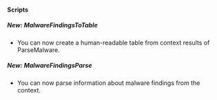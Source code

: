 #### Scripts
##### New: MalwareFindingsToTable
- You can now create a human-readable table from context results of ParseMalware.

##### New: MalwareFindingsParse
- You can now parse information about malware findings from the context.
